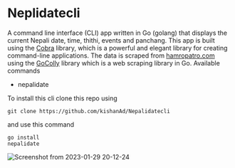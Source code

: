 # Neplidatecli
A command line interface (CLI) app written in Go (golang) that displays the current Nepali date, time, thithi, events and panchang. This app is built using the [Cobra](https://github.com/spf13/cobra) library, which is a powerful and elegant library for creating command-line applications. The data is scraped from [hamropatro.com](www.hamropatro.com) using the [GoColly](https://github.com/gocolly/colly) library which is a web scraping library in Go.
Available commands
- nepalidate

To install this cli clone this repo using
```
git clone https://github.com/kishanAd/Nepalidatecli
```
and use this command 
```
go install 
nepalidate 
```
![Screenshot from 2023-01-29 20-12-24](https://user-images.githubusercontent.com/61057393/215333063-c4b5b7aa-5cdf-4094-9cad-495c7e0bc867.png)





